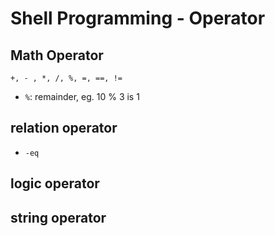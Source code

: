 # Shell Programming - Operator

## Math Operator

`+, - , *, /, %, =, ==, !=`

- `%`: remainder, eg. 10 % 3 is 1

## relation operator

- `-eq`

## logic operator

## string operator

